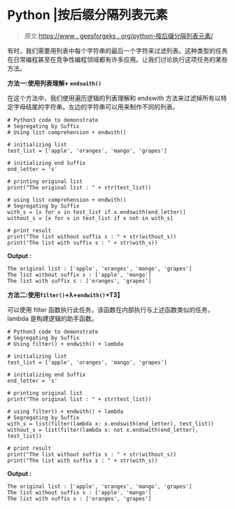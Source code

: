 # Python |按后缀分隔列表元素

> 原文:[https://www . geesforgeks . org/python-按后缀分隔列表元素/](https://www.geeksforgeeks.org/python-segregate-list-elements-by-suffix/)

有时，我们需要用列表中每个字符串的最后一个字符来过滤列表。这种类型的任务在日常编程甚至在竞争性编程领域都有许多应用。让我们讨论执行这项任务的某些方法。

**方法一:使用列表理解+ `endswith()`**

在这个方法中，我们使用遍历逻辑的列表理解和 endswith 方法来过滤掉所有以特定字母结尾的字符串。左边的字符串可以用来制作不同的列表。

```
# Python3 code to demonstrate
# Segregating by Suffix
# Using list comprehension + endwith()

# initializing list
test_list = ['apple', 'oranges', 'mango', 'grapes']

# initializing end Suffix
end_letter = 's'

# printing original list
print("The original list : " + str(test_list))

# using list comprehension + endwith()
# Segregating by Suffix
with_s = [x for x in test_list if x.endswith(end_letter)]
without_s = [x for x in test_list if x not in with_s]

# print result
print("The list without suffix s : " + str(without_s))
print("The list with suffix s : " + str(with_s))
```

**Output :**

```
The original list : ['apple', 'oranges', 'mango', 'grapes']
The list without suffix s : ['apple', 'mango']
The list with suffix s : ['oranges', 'grapes']

```

**方法二:使用`filter()`+λ+`endwith()`+T3】**

可以使用 filter 函数执行此任务，该函数在内部执行与上述函数类似的任务，lambda 是构建逻辑的助手函数。

```
# Python3 code to demonstrate
# Segregating by Suffix
# Using filter() + endwith() + lambda

# initializing list
test_list = ['apple', 'oranges', 'mango', 'grapes']

# initializing end Suffix
end_letter = 's'

# printing original list
print("The original list : " + str(test_list))

# using filter() + endwith() + lambda
# Segregating by Suffix
with_s = list(filter(lambda x: x.endswith(end_letter), test_list))
without_s = list(filter(lambda x: not x.endswith(end_letter), test_list))

# print result
print("The list without suffix s : " + str(without_s))
print("The list with suffix s : " + str(with_s))
```

**Output :**

```
The original list : ['apple', 'oranges', 'mango', 'grapes']
The list without suffix s : ['apple', 'mango']
The list with suffix s : ['oranges', 'grapes']

```